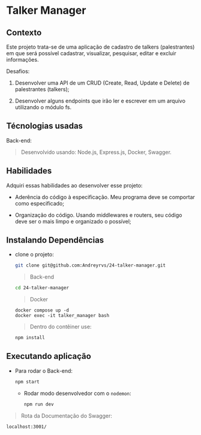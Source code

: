 # Talker Manager

## Contexto

Este projeto trata-se de uma aplicação de cadastro de talkers (palestrantes) em que será possível cadastrar, visualizar, pesquisar, editar e excluir informações.

Desafios:

  1. Desenvolver uma API de um CRUD (Create, Read, Update e Delete) de palestrantes (talkers);

  2. Desenvolver alguns endpoints que irão ler e escrever em um arquivo utilizando o módulo fs.

## Técnologias usadas

Back-end:
> Desenvolvido usando: Node.js, Express.js, Docker, Swagger.

## Habilidades

Adquiri essas habilidades ao desenvolver esse projeto:

- Aderência do código à especificação. Meu programa deve se comportar como especificado;

- Organização do código. Usando middlewares e routers, seu código deve ser o mais limpo e organizado o possível;

<!-- ## Preview da Aplicação

| ![Login](./aplicacao-) | ![Home](./aplicacao-) |
| ----------- | ----------- | -->

## Instalando Dependências

- clone o projeto:

  ```bash
  git clone git@github.com:Andreyrvs/24-talker-manager.git
  ```

  > Back-end

  ```bash
  cd 24-talker-manager
  ```

  > Docker

  ```docker
  docker compose up -d
  docker exec -it talker_manager bash
  ```

  > Dentro do contêiner use:

  ```bash
  npm install
  ```

## Executando aplicação

- Para rodar o Back-end:

  ```bash
  npm start
  ```

  - Rodar modo desenvolvedor com o `nodemon`:

    ```bash
    npm run dev
    ```

> Rota da Documentação do Swagger:

  ```docker
  localhost:3001/
  ```
